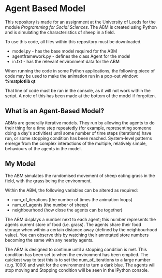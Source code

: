 # Agent Based Model

This repository is made for an assignment at the University of Leeds for the module *Programming for Social Sciences*. The ABM is created using Python and is simulating the characteristics of sheep in a field.

To use this code, all files within this repository must be downloaded.
- model.py - has the base model required for the ABM
- agentframework.py - defines the class Agent for the model
- in.txt - has the relevant environment data for the ABM

When running the code in some Python applications, the following piece of code may be used to make the animation run in a pop-out window:
**%matplotlib qt**

That line of code must be ran in the console, as it will not work within the script. A note of this has been made at the bottom of the model if forgotten.

## What is an Agent-Based Model?
ABMs are generally iterative models. They run by allowing the agents to do their thing for a time step repeatedly (for example, representing someone doing a day's activities) until some number of time steps (iterations) have run, or some stopping condition has been reached. System-level patterns emerge from the complex interactions of the multiple, relatively simple, behaviours of the agents in the model.

## My Model
The ABM simulates the randomised movement of sheep eating grass in the field, with the grass being the environment.

Within the ABM, the following variables can be altered as required:

- num_of_iterations (the number of times the animation loops)
- num_of_agents (the number of sheep)
- neighbourhood (how close the agents can be together)

The ABM displays a number next to each agent; this number represents the agents current store of food (i.e. grass). The agents share their food storage when within a certain distance away (defined by the neighbourhood value). You can observe this by watching their annotated store numbers becoming the same with any nearby agents.

The ABM is designed to continue until a stopping condition is met. This condition has been set to when the environment has been emptied. The quickest way to test this is to set the num_of_iterations to a large number (e.g. 1000) and wait for the environment to turn a dark blue. The agents will stop moving and Stopping condition will be seen in the IPython console.
